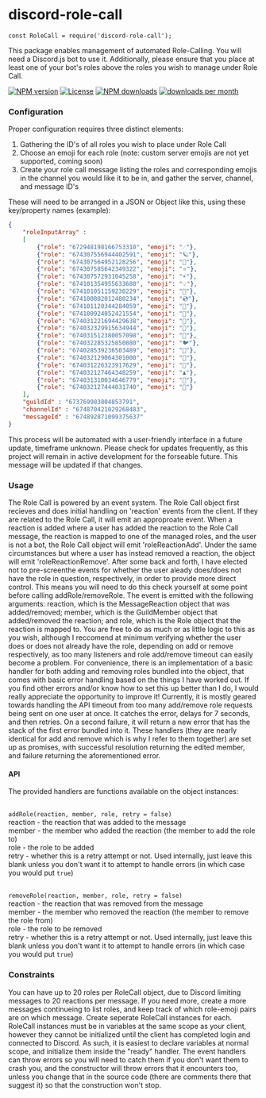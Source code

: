 # discord-role-call
`const RoleCall = require('discord-role-call');`

This package enables management of automated Role-Calling. You will need a Discord.js bot to use it. Additionally, 
please ensure that you place at least one of your bot's roles above the roles you wish to manage under Role Call.

[![NPM version](http://img.shields.io/npm/v/discord-role-call.svg)](https://www.npmjs.org/package/discord-role-call)
[![License](https://img.shields.io/npm/l/express.svg)](https://github.com/wakfi/discord-role-call/blob/master/LICENSE)
[![NPM downloads](http://img.shields.io/npm/dt/discord-role-call.svg)](https://www.npmjs.org/package/discord-role-call)
[![downloads per month](http://img.shields.io/npm/dm/discord-role-call.svg)](https://www.npmjs.org/package/discord-role-call)

### Configuration

Proper configuration requires three distinct elements:
1. Gathering the ID's of all roles you wish to place under Role Call
2. Choose an emoji for each role (note: custom server emojis are not yet supported, coming soon)
3. Create your role call message listing the roles and corresponding emojis in the channel you would like it to be in,
   and gather the server, channel, and message ID's
	

These will need to be arranged in a JSON or Object like this, using these key/property names (example):

```json
{
	"roleInputArray" : 
	[
		{"role": "672948198166753310", "emoji": "☄️"},
		{"role": "674307556944402591", "emoji": "🪐"},
		{"role": "674307564952128256", "emoji": "🌟"},
		{"role": "674307585642349322", "emoji": "⭐"},
		{"role": "674307572931045258", "emoji": "☀️"},
		{"role": "674101354955633680", "emoji": "💡"},
		{"role": "674101051159230229", "emoji": "💾"},
		{"role": "674100802012480234", "emoji": "💿"},
		{"role": "674101120344284059", "emoji": "🔌"},
		{"role": "674100924052421554", "emoji": "📀"},
		{"role": "674031221694429638", "emoji": "🐣"},
		{"role": "674032329915634944", "emoji": "🐥"},
		{"role": "674031512380057098", "emoji": "🐤"},
		{"role": "674032285325850880", "emoji": "🐦"},
		{"role": "674028539236503489", "emoji": "🐛"},
		{"role": "674032129064301000", "emoji": "🦋"},
		{"role": "674031226323917629", "emoji": "🎲"},
		{"role": "674032127464348259", "emoji": "♟️"},
		{"role": "674031310034646779", "emoji": "🐴"},
		{"role": "674032127444031740", "emoji": "🦄"}
	],
	"guildId" : "673769983804853791",
	"channelId" : "674870421029268483",
	"messageId" : "674892871099375637"
}
```

This process will be automated with a user-friendly interface in a future update, timeframe unknown. Please check for 
updates frequently, as this project will remain in active development for the forseable future. This message will 
be updated if that changes.


### Usage

The Role Call is powered by an event system. The Role Call object first recieves and does initial handling on 
'reaction' events from the client. If they are related to the Role Call, it will emit an approproate event. 
When a reaction is added where a user has added the reaction to the Role Call message, the reaction is mapped 
to one of the managed roles, and the user is not a bot, the Role Call object will emit 'roleReactionAdd'. 
Under the same circumstances but where a user has instead removed a reaction, the object will emit 
'roleReactionRemove'. After some back and forth, I have elected not to pre-screenthe events for whether the user
aleady does/does not have the role in question, respectively, in order to provide more direct control. This 
means you will need to do this check yourself at some point before calling addRole/removeRole. The event is
emitted with the following arguments: reaction, which is the MessageReaction object that was added/removed; 
member, which is the GuildMember object that added/removed the reaction; and role, which is the Role object that
the reaction is mapped to. You are free to do as much or as little logic to this as you wish, although I 
reccomend at minimum verifying whether the user does or does not already have the role, depending on add or remove
respectively, as too many listeners and role add/remove timeout can easily become a problem. For convenience, there
is an implementation of a basic handler for both adding and removing roles bundled into the object, that comes with
basic error handling based on the things I have worked out. If you find other errors and/or know how to set this up 
better than I do, I would really appreciate the opportunity to improve it! Currently, it is mostly geared towards
handling the API timeout from too many add/remove role requests being sent on one user at once. It catches the error,
delays for 7 seconds, and then retries. On a second failure, it will return a new error that has the stack of the 
first error bundled into it. These handlers (they are nearly identical for add and remove which is why I refer to 
them together) are set up as promises, with successful resolution returning the edited member, and failure returning
the aforementioned error.


#### API

The provided handlers are functions available on the object instances:<br/>
<br/>

`addRole(reaction, member, role, retry = false)`<br/>
reaction - the reaction that was added to the message<br/>
member - the member who added the reaction (the member to add the role to)<br/>
role - the role to be added<br/>
retry - whether this is a retry attempt or not. Used internally, just leave this blank unless you don't want it to attempt to handle errors (in which case you would put `true`)<br/>
<br/>

`removeRole(reaction, member, role, retry = false)`<br/>
reaction - the reaction that was removed from the message<br/>
member - the member who removed the reaction (the member to remove the role from)<br/>
role - the role to be removed<br/>
retry - whether this is a retry attempt or not. Used internally, just leave this blank unless you don't want it to attempt to handle errors (in which case you would put `true`)<br/>


### Constraints

You can have up to 20 roles per RoleCall object, due to Discord limiting messages to 20 reactions per message. If you
need more, create a more messages continueing to list roles, and keep track of which role-emoji pairs are on which 
message. Create seperate RoleCall instances for each. RoleCall instances must be in variables at the same scope as your
client, however they cannot be initialized until the client has completed login and connected to Discord. As such, it is 
easiest to declare variables at normal scope, and initialize them inside the "ready" handler. The event handlers can throw 
errors so you will need to catch them if you don't want them to crash you, and the constructor will throw errors that it 
encounters too, unless you change that in the source code (there are comments there that suggest it) so that the 
construction won't stop.
